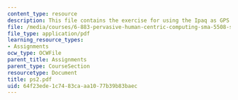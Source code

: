 ```yaml
---
content_type: resource
description: This file contains the exercise for using the Ipaq as GPS.
file: /media/courses/6-883-pervasive-human-centric-computing-sma-5508-spring-2006/64f23ede1c7483caaa1077b39b83baec_ps2.pdf
file_type: application/pdf
learning_resource_types:
- Assignments
ocw_type: OCWFile
parent_title: Assignments
parent_type: CourseSection
resourcetype: Document
title: ps2.pdf
uid: 64f23ede-1c74-83ca-aa10-77b39b83baec
---
```

